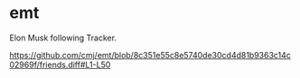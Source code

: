 # emt
Elon Musk following Tracker.

https://github.com/cmj/emt/blob/8c351e55c8e5740de30cd4d81b9363c14c02969f/friends.diff#L1-L50
